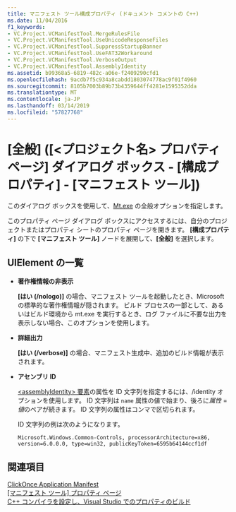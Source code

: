 ```yaml
---
title: マニフェスト ツール構成プロパティ (ドキュメント コメントの C++)
ms.date: 11/04/2016
f1_keywords:
- VC.Project.VCManifestTool.MergeRulesFile
- VC.Project.VCManifestTool.UseUnicodeResponseFiles
- VC.Project.VCManifestTool.SuppressStartupBanner
- VC.Project.VCManifestTool.UseFAT32Workaround
- VC.Project.VCManifestTool.VerboseOutput
- VC.Project.VCManifestTool.AssemblyIdentity
ms.assetid: b99368a5-6819-482c-a06e-f2409290cfd1
ms.openlocfilehash: 9acdb7f5c934a8cabdd1803074778ac9f01f4960
ms.sourcegitcommit: 8105b7003b89b73b4359644ff4281e1595352dda
ms.translationtype: MT
ms.contentlocale: ja-JP
ms.lasthandoff: 03/14/2019
ms.locfileid: "57827768"
---
```

# <a name="general-manifest-tool-configuration-properties-ltprojectnamegt-property-pages-dialog-box"></a>[全般] ([&lt;プロジェクト名&gt; プロパティ ページ] ダイアログ ボックス - [構成プロパティ] - [マニフェスト ツール])

このダイアログ ボックスを使用して、[Mt.exe](https://msdn.microsoft.com/library/aa375649) の全般オプションを指定します。

このプロパティ ページ ダイアログ ボックスにアクセスするには、自分のプロジェクトまたはプロパティ シートのプロパティ ページを開きます。 **[構成プロパティ]** の下で **[マニフェスト ツール]** ノードを展開して、**[全般]** を選択します。

## <a name="uielement-list"></a>UIElement の一覧

- **著作権情報の非表示**

   **[はい (/nologo)]** の場合、マニフェスト ツールを起動したとき、Microsoft の標準的な著作権情報が隠されます。 ビルド プロセスの一部として、あるいはビルド環境から mt.exe を実行するとき、ログ ファイルに不要な出力を表示しない場合、このオプションを使用します。

- **詳細出力**

   **[はい (/verbose)]** の場合、マニフェスト生成中、追加のビルド情報が表示されます。

- **アセンブリ ID**

   [\<assemblyIdentity> 要素](/visualstudio/deployment/assemblyidentity-element-clickonce-application)の属性を ID 文字列を指定するには、/identity オプションを使用します。 ID 文字列は `name` 属性の値で始まり、後ろに*属性* = *値*のペアが続きます。 ID 文字列の属性はコンマで区切られます。

   ID 文字列の例は次のようになります。

   `Microsoft.Windows.Common-Controls, processorArchitecture=x86, version=6.0.0.0, type=win32, publicKeyToken=6595b64144ccf1df`

## <a name="see-also"></a>関連項目

[ClickOnce Application Manifest](/visualstudio/deployment/clickonce-application-manifest)<br>
[[マニフェスト ツール] プロパティ ページ](manifest-tool-property-pages.md)<br>
[C++ コンパイラを設定し、Visual Studio でのプロパティのビルド](../working-with-project-properties.md)
